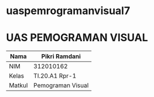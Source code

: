 # uaspemrogramanvisual7

# UAS PEMOGRAMAN VISUAL
| Nama    | Pikri Ramdani       |
| ------  | -------------       |
| NIM     | 312010162           |
| Kelas   | TI.20.A1 Rpr-1      |
| Matkul  | Pemograman Visual   |